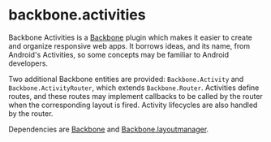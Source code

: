 backbone.activities
===================

Backbone Activities is a [Backbone](https://github.com/documentcloud/backbone) plugin which makes it easier to create and organize responsive web apps. It borrows ideas, and its name, from Android's Activities, so some concepts may be familiar to Android developers.

Two additional Backbone entities are provided: `Backbone.Activity` and `Backbone.ActivityRouter`, which extends `Backbone.Router`. Activities define routes, and these routes may implement callbacks to be called by the router when the corresponding layout is fired. Activity lifecycles are also handled by the router.

Dependencies are [Backbone](https://github.com/documentcloud/backbone) and [Backbone.layoutmanager](https://github.com/tbranyen/backbone.layoutmanager).
